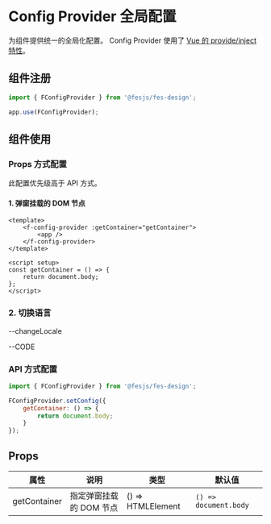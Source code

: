 # Config Provider 全局配置

为组件提供统一的全局化配置。
Config Provider 使用了 [Vue 的 provide/inject 特性](https://v3.vuejs.org/guide/composition-api-provide-inject.html#using-provide)。

## 组件注册

```js
import { FConfigProvider } from '@fesjs/fes-design';

app.use(FConfigProvider);
```

## 组件使用

### Props 方式配置

此配置优先级高于 API 方式。

#### 1. 弹窗挂载的 DOM 节点

```vue
<template>
    <f-config-provider :getContainer="getContainer">
        <app />
    </f-config-provider>
</template>

<script setup>
const getContainer = () => {
    return document.body;
};
</script>
```

### 2. 切换语言

--changeLocale

--CODE

### API 方式配置

```js
import { FConfigProvider } from '@fesjs/fes-design';

FConfigProvider.setConfig({
    getContainer: () => {
        return document.body;
    }
});
```

## Props

| 属性         | 说明                    | 类型              | 默认值                |
| ------------ | ----------------------- | ----------------- | --------------------- |
| getContainer | 指定弹窗挂载的 DOM 节点 | () => HTMLElement | `() => document.body` |
